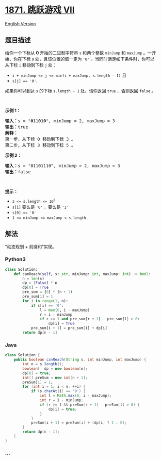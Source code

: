 # [1871. 跳跃游戏 VII](https://leetcode-cn.com/problems/jump-game-vii)

[English Version](/solution/1800-1899/1871.Jump%20Game%20VII/README_EN.md)

## 题目描述

<!-- 这里写题目描述 -->

<p>给你一个下标从 <strong>0 </strong>开始的二进制字符串 <code>s</code> 和两个整数 <code>minJump</code> 和 <code>maxJump</code> 。一开始，你在下标 <code>0</code> 处，且该位置的值一定为 <code>'0'</code> 。当同时满足如下条件时，你可以从下标 <code>i</code> 移动到下标 <code>j</code> 处：</p>

<ul>
	<li><code>i + minJump <= j <= min(i + maxJump, s.length - 1)</code> 且</li>
	<li><code>s[j] == '0'</code>.</li>
</ul>

<p>如果你可以到达 <code>s</code> 的下标<i> </i><code>s.length - 1</code> 处，请你返回 <code>true</code> ，否则返回 <code>false</code> 。</p>

<p> </p>

<p><strong>示例 1：</strong></p>

<pre>
<b>输入：</b>s = "<strong>0</strong>11<strong>0</strong>1<strong>0</strong>", minJump = 2, maxJump = 3
<b>输出：</b>true
<strong>解释：</strong>
第一步，从下标 0 移动到下标 3 。
第二步，从下标 3 移动到下标 5 。
</pre>

<p><strong>示例 2：</strong></p>

<pre>
<b>输入：</b>s = "01101110", minJump = 2, maxJump = 3
<b>输出：</b>false
</pre>

<p> </p>

<p><strong>提示：</strong></p>

<ul>
	<li><code>2 <= s.length <= 10<sup>5</sup></code></li>
	<li><code>s[i]</code> 要么是 <code>'0'</code> ，要么是 <code>'1'</code></li>
	<li><code>s[0] == '0'</code></li>
	<li><code>1 <= minJump <= maxJump < s.length</code></li>
</ul>

## 解法

<!-- 这里可写通用的实现逻辑 -->

“动态规划 + 前缀和”实现。

<!-- tabs:start -->

### **Python3**

<!-- 这里可写当前语言的特殊实现逻辑 -->

```python
class Solution:
    def canReach(self, s: str, minJump: int, maxJump: int) -> bool:
        n = len(s)
        dp = [False] * n
        dp[0] = True
        pre_sum = [0] * (n + 1)
        pre_sum[1] = 1
        for i in range(1, n):
            if s[i] == '0':
                l = max(0, i - maxJump)
                r = i - minJump
                if r >= l and pre_sum[r + 1] - pre_sum[l] > 0:
                    dp[i] = True
            pre_sum[i + 1] = pre_sum[i] + dp[i]
        return dp[n - 1]
```

### **Java**

<!-- 这里可写当前语言的特殊实现逻辑 -->

```java
class Solution {
    public boolean canReach(String s, int minJump, int maxJump) {
        int n = s.length();
        boolean[] dp = new boolean[n];
        dp[0] = true;
        int[] preSum = new int[n + 1];
        preSum[1] = 1;
        for (int i = 1; i < n; ++i) {
            if (s.charAt(i) == '0') {
                int l = Math.max(0, i - maxJump);
                int r = i - minJump;
                if (r >= l && preSum[r + 1] - preSum[l] > 0) {
                    dp[i] = true;
                }
            }
            preSum[i + 1] = preSum[i] + (dp[i] ? 1 : 0);
        }
        return dp[n - 1];
    }
}
```

### **...**

```

```

<!-- tabs:end -->

